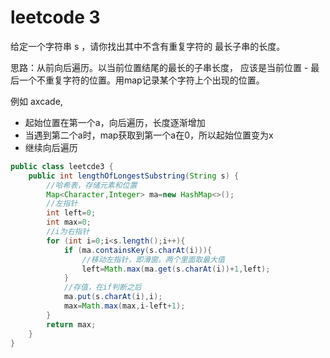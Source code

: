 # leetcode 3

给定一个字符串 s ，请你找出其中不含有重复字符的 最长子串的长度。


思路：从前向后遍历。以当前位置结尾的最长的子串长度， 应该是当前位置 - 最后一个不重复字符的位置。用map记录某个字符上个出现的位置。


例如 axcade,
* 起始位置在第一个a，向后遍历，长度逐渐增加
* 当遇到第二个a时，map获取到第一个a在0，所以起始位置变为x
* 继续向后遍历

```java
public class leetcde3 {
    public int lengthOfLongestSubstring(String s) {
        //哈希表，存储元素和位置
        Map<Character,Integer> ma=new HashMap<>();
        //左指针
        int left=0;
        int max=0;
        //i为右指针
        for (int i=0;i<s.length();i++){
            if (ma.containsKey(s.charAt(i))){
                //移动左指针，即滑窗。两个里面取最大值
                left=Math.max(ma.get(s.charAt(i))+1,left);
            }
            //存值，在if判断之后
            ma.put(s.charAt(i),i);
            max=Math.max(max,i-left+1);
        }
        return max;
    }
}
```